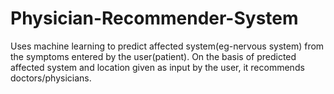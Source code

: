 # Physician-Recommender-System

Uses machine learning to predict affected system(eg-nervous system) from the symptoms entered by the user(patient). On the basis of predicted affected system and location given as input by the user, it recommends doctors/physicians.
